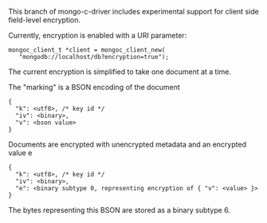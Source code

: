 This branch of mongo-c-driver includes experimental support for client side field-level encryption.

Currently, encryption is enabled with a URI parameter:

```
mongoc_client_t *client = mongoc_client_new(
   "mongodb://localhost/db?encryption=true");
```

The current encryption is simplified to take one document at a time.

The "marking" is a BSON encoding of the document
```
{ 
  "k": <utf8>, /* key id */
  "iv": <binary>,
  "v": <bson value>
}
```

Documents are encrypted with unencrypted metadata and an encrypted value e
```
{
  "k": <utf8>, /* key id */
  "iv": <binary>,
  "e": <binary subtype 0, representing encryption of { "v": <value> }>
}
```

The bytes representing this BSON are stored as a binary subtype 6.